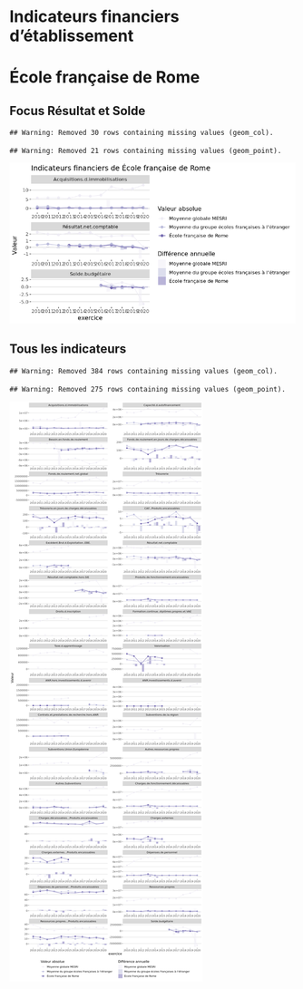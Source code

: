 Indicateurs financiers d’établissement
================

# École française de Rome

## Focus Résultat et Solde

    ## Warning: Removed 30 rows containing missing values (geom_col).

    ## Warning: Removed 21 rows containing missing values (geom_point).

![](école_française_de_rome_files/figure-gfm/etab.focus-1.png)<!-- -->

## Tous les indicateurs

    ## Warning: Removed 384 rows containing missing values (geom_col).

    ## Warning: Removed 275 rows containing missing values (geom_point).

![](école_française_de_rome_files/figure-gfm/etab-1.png)<!-- -->
